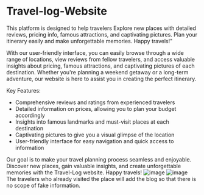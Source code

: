 # Travel-log-Website
 This platform is designed to help travelers Explore new places with detailed reviews, pricing info, famous attractions, and captivating pictures. Plan your itinerary easily and make unforgettable memories. Happy travels!"

With our user-friendly interface, you can easily browse through a wide range of locations, view reviews from fellow travelers, and access valuable insights about pricing, famous attractions, and captivating pictures of each destination. Whether you're planning a weekend getaway or a long-term adventure, our website is here to assist you in creating the perfect itinerary.

Key Features:
- Comprehensive reviews and ratings from experienced travelers
- Detailed information on prices, allowing you to plan your budget accordingly
- Insights into famous landmarks and must-visit places at each destination
- Captivating pictures to give you a visual glimpse of the location
- User-friendly interface for easy navigation and quick access to information

Our goal is to make your travel planning process seamless and enjoyable. Discover new places, gain valuable insights, and create unforgettable memories with the Travel-Log website. Happy travels!
![image](https://github.com/Sarvani1910/Travel-log-Website/assets/125328498/bb22cfad-4c5b-4c8a-b0da-bb5d2080c0d4)
![image](https://github.com/Sarvani1910/Travel-log-Website/assets/125328498/b4f98460-f24a-41e2-966b-40429401c545)
The travelers who already visited the place will add the blog so that there is no scope of fake information.
